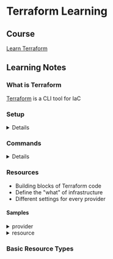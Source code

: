 # Terraform Learning

## Course

[Learn Terraform](https://www.linkedin.com/learning/learning-terraform-2/welcome?u=2138932)

## Learning Notes

### What is Terraform

[Terraform](https://github.com/hashicorp/terraform) is a CLI tool for IaC

### Setup

<details>
  <summary>Details</summary>
  
  1. Download and install from https://www.terraform.io/
  2. Setup system PATH
  3. Create AWS profile and setup locally
  4. Setup provider "aws" in first_code.tf
</details>

### Commands

<details>
  <summary>Details</summary>
  
<details>
  <summary>terraform init</summary>
  
  1. After init, a ".terraform" folder will be created in current path
  2. During init, Terraform searches the configuration for both direct and indirect references to providers and attempts
   to load the required plugins.
</details>

<details>
  <summary>terraform apply</summary>
  
  - terraform apply
  1. An execution plan will be generated for review.
  2. Reply 'yes' to execute the plan
  3. Execution sample: "Apply complete! Resources: 1 added, 0 changed, 0 destroyed."
  
  - terraform apply xxx.plan
  1. xxx.plan needs to be generated by "terraform plan" everytime
  
  - terraform apply -auto-approve - no prompt when applying
</details>

<details>
  <summary>terraform plan</summary>
  
  1. Check infrastructure state, compare, show results and resource actions if needed
  2. With -destroy option, it will list down what will be destroyed
  3. With -out option, the plan result will be stored in a binary file afterward,
  e.g. terraform -destroy -out=result.plan
</details>

<details>
  <summary>terraform show</summary>
  
  - terraform show result.plan - display plan content 
  - terraform show - display all states
  - terraform show -json - display all states info in json format
</details>

<details>
  <summary>terraform state</summary>
  
  1. for local storage (in-memory), it's a local terraform.tfstate file (in json format)
  2. remote storage - for team work and version control maybe
  
  - terraform state list - list all terraform resources
  - terraform state show RESOURCE_NAME - show one resource state
</details>

<details>
  <summary>terraform graph</summary>
  
  1. generate a visual representation in DOT format which can be used by GraphViz to generate charts.
  2. copy paste output into an online editor to check chart, e.g. [GraphvizOnline](https://dreampuf.github.io/GraphvizOnline)
</details>

</details>

### Resources

- Building blocks of Terraform code
- Define the "what" of infrastructure
- Different settings for every provider

#### Samples

<details>
  <summary>provider</summary>
  
  ```
    provider "aws" {
      profile = "default"
      region = "ap-southeast-2"
    }
  ```
</details>

<details>
  <summary>resource</summary>
  
  ```
    resource "aws_s3_bucket" "tf_course" {
      bucket = "tf-course-20200830"
      acl    = "private"
    }
  ```
</details>

### Basic Resource Types